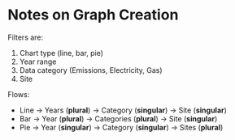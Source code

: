 # Notes on Graph Creation

Filters are:

1. Chart type (line, bar, pie)
2. Year range
3. Data category (Emissions, Electricity, Gas)
4. Site

Flows:

- Line -> Years (**plural**)  -> Category (**singular**) -> Site (**singular**)
- Bar -> Year (**plural**) -> Categories (**plural**) -> Site (**singular**)
- Pie -> Year (**singular**) -> Category (**singular**) -> Sites (**plural**)


